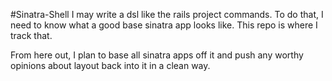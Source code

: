 #Sinatra-Shell
I may write a dsl like the rails project commands.  To do that, I need to know what a good base sinatra app looks like.  This repo is where I track that.

From here out, I plan to base all sinatra apps off it and push any worthy opinions about layout back into it in a  clean way.
